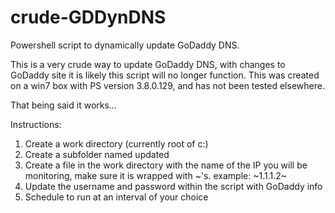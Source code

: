 # crude-GDDynDNS
Powershell script to dynamically update GoDaddy DNS.

This is a very crude way to update GoDaddy DNS, with changes to GoDaddy site it is likely this script will no longer function. This was created on a win7 box with PS version 3.8.0.129, and has not been tested elsewhere.

That being said it works...

Instructions:

  1. Create a work directory (currently root of c:)
  2. Create a subfolder named updated
  3. Create a file in the work directory with the name of the IP you will be monitoring, make sure it is wrapped with ~'s. example: ~1.1.1.2~
  4. Update the username and password within the script with GoDaddy info
  5. Schedule to run at an interval of your choice
